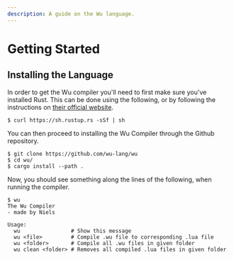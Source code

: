 ```yaml
---
description: A guide on the Wu language.
---
```


# Getting Started

## Installing the Language

In order to get the Wu compiler you'll need to first make sure you've installed Rust. This can be done using the following, or by following the instructions on [their official website](https://rust-lang.org).

```
$ curl https://sh.rustup.rs -sSf | sh
```

You can then proceed to installing the Wu Compiler through the Github repository.

```
$ git clone https://github.com/wu-lang/wu
$ cd wu/
$ cargo install --path .
```

Now, you should see something along the lines of the following, when running the compiler.

```text
$ wu
The Wu Compiler
- made by Niels

Usage:
  wu                # Show this message
  wu <file>         # Compile .wu file to corresponding .lua file
  wu <folder>       # Compile all .wu files in given folder
  wu clean <folder> # Removes all compiled .lua files in given folder
```

